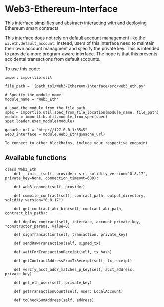 # Web3-Ethereum-Interface

This interface simplifies and abstracts interacting with and deploying Ethereum smart contracts.

This interface does not rely on default account management like the `w3.eth.default_account`. Instead, users of this interface 
need to maintain their own account managment and specify the private key. This is intended to provide a more program-aware interface.
The hope is that this prevents accidental transactions from default accounts. 

To use this code:
```
import importlib.util

file_path = '[path_to]/Web3-Ethereum-Interface/src/web3_eth.py'

# Specify the module name
module_name = 'Web3_Eth'

# Load the module from the file path
spec = importlib.util.spec_from_file_location(module_name, file_path)
module = importlib.util.module_from_spec(spec)
spec.loader.exec_module(module)

ganache_url = "http://127.0.0.1:8545"
web3_interface = module.Web3_Eth(ganache_url)

To connect to other blockhains, include your respective endpoint. 

```

## Available functions
```
class Web3_Eth
    def __init__(self, provider: str, solidity_version='0.8.17', private_key=None, connection_timeout=600):

    def web3_connect(self, provider)

    def compile_contract(self, contract_path, output_directory, solidity_version="0.8.17")

    def get_contract_abi_bin(self, contract_abi_path, contract_bin_path):

    def deploy_contract(self, interface, account_private_key, *constructor_params, value=0)

    def signTransaction(self, transaction, private_key)

    def sendRawTransaction(self, signed_tx)

    def waitForTransactionReceipt(self, tx_hash)

    def getContractAddressFromTxReceipt(self, tx_receipt)

    def verify_acct_addr_matches_p_key(self, acct_address, private_key)

    def get_eth_user(self, private_key)

    def getTransactionCount(self, user: LocalAccount)

    def toCheckSumAddress(self, address)

```
